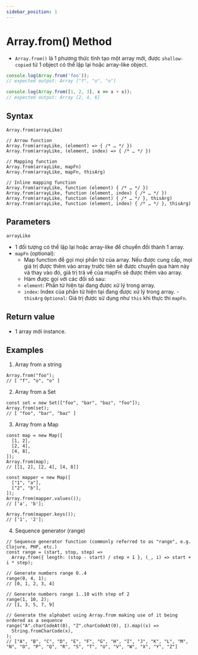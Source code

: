 ```yaml
---
sidebar_position: 1
---
```


# Array.from() Method

- `Array.from()` là 1 phương thức tĩnh tạo một array mới, được `shallow-copied` từ 1 object có thể lặp lại hoặc array-like object.

```jsx title="JavaScript Demo: Array.from()"
console.log(Array.from('foo'));
// expected output: Array ["f", "o", "o"]

console.log(Array.from([1, 2, 3], x => x + x));
// expected output: Array [2, 4, 6]
```

## Syntax
```
Array.from(arrayLike)

// Arrow function
Array.from(arrayLike, (element) => { /* … */ })
Array.from(arrayLike, (element, index) => { /* … */ })

// Mapping function
Array.from(arrayLike, mapFn)
Array.from(arrayLike, mapFn, thisArg)

// Inline mapping function
Array.from(arrayLike, function (element) { /* … */ })
Array.from(arrayLike, function (element, index) { /* … */ })
Array.from(arrayLike, function (element) { /* … */ }, thisArg)
Array.from(arrayLike, function (element, index) { /* … */ }, thisArg)

```

## Parameters
`arrayLike`
- 1 đối tượng có thể lặp lại hoặc array-like để chuyển đồi thành 1 array.
- `mapFn` (optional):
    - Map function để gọi mọi phần tử của array. Nếu được cung cấp, mọi giá trị được thêm vào array trước tiên sẽ được chuyển qua hàm này và thay vào đó, giá trị trả về của mapFn sẽ được thêm vào array.
    - Hàm được gọi với các đối số sau:
    - `element`: Phần tử hiện tại đang được xử lý trong array.
    - `index`: Index của phần tử hiện tại đang được xử lý trong array.
-`thisArg` `Optional`: Giá trị được sử dụng như `this` khi thực thi `mapFn`.

## Return value
- 1 array mới instance.

## Examples
1. Array from a string
```
Array.from("foo");
// [ "f", "o", "o" ]
```

2. Array from a Set
```
const set = new Set(["foo", "bar", "baz", "foo"]);
Array.from(set);
// [ "foo", "bar", "baz" ]

```

3. Array from a Map
```
const map = new Map([
  [1, 2],
  [2, 4],
  [4, 8],
]);
Array.from(map);
// [[1, 2], [2, 4], [4, 8]]

const mapper = new Map([
  ["1", "a"],
  ["2", "b"],
]);
Array.from(mapper.values());
// ['a', 'b'];

Array.from(mapper.keys());
// ['1', '2'];

```

4. Sequence generator (range)
```
// Sequence generator function (commonly referred to as "range", e.g. Clojure, PHP, etc.)
const range = (start, stop, step) =>
  Array.from({ length: (stop - start) / step + 1 }, (_, i) => start + i * step);

// Generate numbers range 0..4
range(0, 4, 1);
// [0, 1, 2, 3, 4]

// Generate numbers range 1..10 with step of 2
range(1, 10, 2);
// [1, 3, 5, 7, 9]

// Generate the alphabet using Array.from making use of it being ordered as a sequence
range("A".charCodeAt(0), "Z".charCodeAt(0), 1).map((x) =>
  String.fromCharCode(x),
);
// ["A", "B", "C", "D", "E", "F", "G", "H", "I", "J", "K", "L", "M", "N", "O", "P", "Q", "R", "S", "T", "U", "V", "W", "X", "Y", "Z"]

```